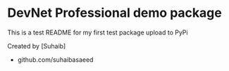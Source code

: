 # DevNet Professional demo package

This is a test README for my first test package upload to PyPi

Created by [Suhaib] 


- github.com/suhaibasaeed